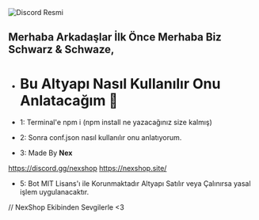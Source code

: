 
</head>
<body>
  <img src="https://cdn.discordapp.com/attachments/1368936454050545758/1378070512697344121/G5ad8rw.png?ex=683b43ad&is=6839f22d&hm=71b3046e6da2291dced20b8fca6e29cc4d06eaf0942dc03a40e7b5c4696ef4c1" alt="Discord Resmi">
</body>
</html>


## Merhaba Arkadaşlar İlk Önce Merhaba Biz Schwarz & Schwaze,

- # Bu Altyapı Nasıl Kullanılır Onu Anlatacağım 💖

- 1: Terminal'e npm i (npm install ne yazacağınız size kalmış)

- 2: Sonra conf.json nasıl kullanılır onu anlatıyorum.
 
- 3: Made By **Nex**

https://discord.gg/nexshop
https://nexshop.site/

- 5: Bot MIT Lisans'ı ile Korunmaktadır Altyapı Satılır veya Çalınırsa yasal işlem uygulanacaktır.


// NexShop Ekibinden Sevgilerle <3
